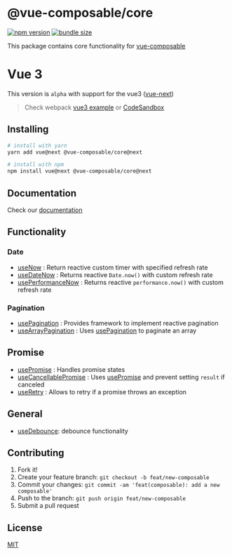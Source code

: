 # @vue-composable/core

[![npm version](https://badge.fury.io/js/%40vue-composable%2Fcore.svg)](https://badge.fury.io/js/%40vue-composable%2Fcore)
[![bundle size](https://badgen.net/bundlephobia/minzip/@vue-composable/core)](https://bundlephobia.com/result?p=@vue-composable/core)

This package contains core functionality for [vue-composable][vue-composable]

# Vue 3

This version is `alpha` with support for the vue3 ([vue-next](https://github.com/vuejs/vue-next))

> Check webpack [vue3 example](https://github.com/pikax/vue-composable/tree/vue3/examples/vue-next-webpack-preview-master) or [CodeSandbox](https://codesandbox.io/s/vue-composable-next-6m5et)

## Installing

```bash
# install with yarn
yarn add vue@next @vue-composable/core@next

# install with npm
npm install vue@next @vue-composable/core@next
```

## Documentation

Check our [documentation](https://pikax.me/vue-composable/)

## Functionality

### Date

- [useNow][now] : Return reactive custom timer with specified refresh rate
- [useDateNow][date-now] : Returns reactive `Date.now()` with custom refresh rate
- [usePerformanceNow][performance-now] : Returns reactive `performance.now()` with custom refresh rate

### Pagination

- [usePagination][pagination] : Provides framework to implement reactive pagination
- [useArrayPagination][array-pagination] : Uses [usePagination][pagination] to paginate an array

## Promise

- [usePromise][promise] : Handles promise states
- [useCancellablePromise][cancellable-promise] : Uses [usePromise][promise] and prevent setting `result` if canceled
- [useRetry][retry] : Allows to retry if a promise throws an exception

## General

- [useDebounce][debounce]: debounce functionality

[vue-composable]: https://github.com/pikax/vue-composable

<!-- TODO SET CORRECT url -->

[now]: https://pikax.me/vue-composable/composable/date/now
[date-now]: https://pikax.me/vue-composable/composable/date/dateNow
[performance-now]: https://pikax.me/vue-composable/composable/date/performanceNow
[pagination]: https://pikax.me/vue-composable/composable/pagination/pagination
[array-pagination]: https://pikax.me/vue-composable/composable/pagination/arrayPagination
[promise]: https://pikax.me/vue-composable/composable/promise/promise
[retry]: https://pikax.me/vue-composable/composable/promise/retry
[cancellable-promise]: https://pikax.me/vue-composable/composable/promise/cancellablePromise
[debounce]: https://github.com/pikax/vue-composable

## Contributing

1. Fork it!
2. Create your feature branch: `git checkout -b feat/new-composable`
3. Commit your changes: `git commit -am 'feat(composable): add a new composable'`
4. Push to the branch: `git push origin feat/new-composable`
5. Submit a pull request

## License

[MIT](http://opensource.org/licenses/MIT)
